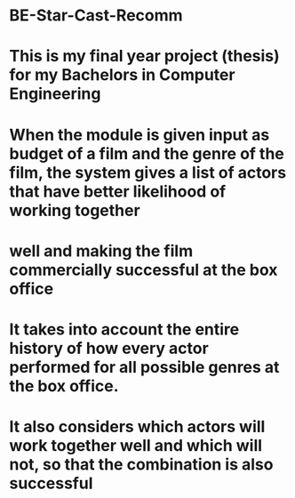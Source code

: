 # BE-Star-Cast-Recomm
# This is my final year project (thesis) for my Bachelors in Computer Engineering

# When the module is given input as budget of a film and the genre of the film, the system gives a list of actors that have better likelihood of working together
# well and making the film commercially successful at the box office

# It takes into account the entire history of how every actor performed for all possible genres at the box office.
# It also considers which actors will work together well and which will not, so that the combination is also successful
